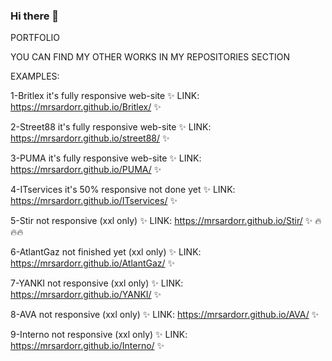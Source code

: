 ### Hi there 👋

PORTFOLIO    

YOU CAN FIND MY OTHER WORKS IN MY REPOSITORIES SECTION

EXAMPLES:

1-Britlex it's fully responsive web-site ✨ LINK: https://mrsardorr.github.io/Britlex/ ✨  

2-Street88 it's fully responsive web-site ✨ LINK: https://mrsardorr.github.io/street88/ ✨  

3-PUMA it's fully responsive web-site ✨ LINK: https://mrsardorr.github.io/PUMA/ ✨

4-ITservices it's 50% responsive not done yet ✨ LINK: https://mrsardorr.github.io/ITservices/ ✨

5-Stir not responsive (xxl only) ✨ LINK: https://mrsardorr.github.io/Stir/  ✨       🔥🔥🔥

6-AtlantGaz not finished yet (xxl only) ✨ LINK: https://mrsardorr.github.io/AtlantGaz/ ✨

7-YANKI not responsive (xxl only) ✨ LINK: https://mrsardorr.github.io/YANKI/ ✨

8-AVA not responsive (xxl only) ✨ LINK: https://mrsardorr.github.io/AVA/ ✨

9-Interno not responsive (xxl only) ✨ LINK: https://mrsardorr.github.io/Interno/ ✨


